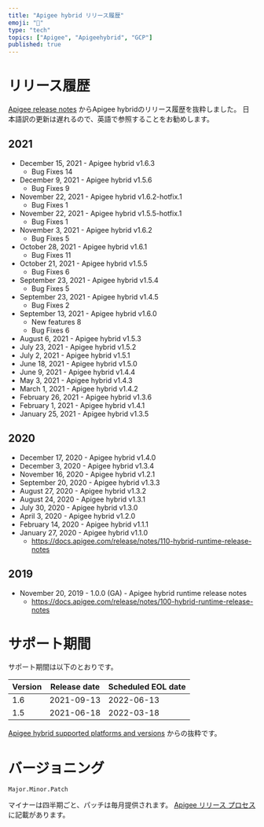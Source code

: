 ```yaml
---
title: "Apigee hybrid リリース履歴"
emoji: "💬"
type: "tech"
topics: ["Apigee", "Apigeehybrid", "GCP"]
published: true
---
```


# リリース履歴

[Apigee release notes](https://cloud.google.com/apigee/docs/release/notes/apigee-release-notes) からApigee hybridのリリース履歴を抜粋しました。
日本語訳の更新は遅れるので、英語で参照することをお勧めします。

## 2021

* December 15, 2021 - Apigee hybrid v1.6.3
  * Bug Fixes 14
* December 9, 2021 - Apigee hybrid v1.5.6
  * Bug Fixes 9
* November 22, 2021 - Apigee hybrid v1.6.2-hotfix.1
  * Bug Fixes 1
* November 22, 2021 - Apigee hybrid v1.5.5-hotfix.1
  * Bug Fixes 1
* November 3, 2021 - Apigee hybrid v1.6.2
  * Bug Fixes 5
* October 28, 2021 - Apigee hybrid v1.6.1
  * Bug Fixes 11
* October 21, 2021 - Apigee hybrid v1.5.5
  * Bug Fixes 6
* September 23, 2021 - Apigee hybrid v1.5.4
  * Bug Fixes 5
* September 23, 2021 - Apigee hybrid v1.4.5
  * Bug Fixes 2
* September 13, 2021  - Apigee hybrid v1.6.0
  * New features 8
  * Bug Fixes 6
* August 6, 2021  - Apigee hybrid v1.5.3
* July 23, 2021  - Apigee hybrid v1.5.2
* July 2, 2021  - Apigee hybrid v1.5.1
* June 18, 2021  - Apigee hybrid v1.5.0
* June 9, 2021  - Apigee hybrid v1.4.4
* May 3, 2021  - Apigee hybrid v1.4.3
* March 1, 2021  - Apigee hybrid v1.4.2
* February 26, 2021  - Apigee hybrid v1.3.6
* February 1, 2021  - Apigee hybrid v1.4.1
* January 25, 2021 - Apigee hybrid v1.3.5

## 2020

* December 17, 2020 - Apigee hybrid v1.4.0
* December 3, 2020 - Apigee hybrid v1.3.4
* November 16, 2020 - Apigee hybrid v1.2.1
* September 20, 2020 - Apigee hybrid v1.3.3
* August 27, 2020 - Apigee hybrid v1.3.2
* August 24, 2020 - Apigee hybrid v1.3.1
* July 30, 2020 - Apigee hybrid v1.3.0
* April 3, 2020 - Apigee hybrid v1.2.0
* February 14, 2020 - Apigee hybrid v1.1.1
* January 27, 2020 - Apigee hybrid v1.1.0
  * https://docs.apigee.com/release/notes/110-hybrid-runtime-release-notes

## 2019

* November 20, 2019 - 1.0.0 (GA) - Apigee hybrid runtime release notes
  * https://docs.apigee.com/release/notes/100-hybrid-runtime-release-notes

# サポート期間

サポート期間は以下のとおりです。

|Version   |Release date |Scheduled EOL date |
|--|--|--|
|1.6   |2021-09-13  |2022-06-13
|1.5   |2021-06-18  |2022-03-18

[Apigee hybrid supported platforms and versions](https://cloud.google.com/apigee/docs/hybrid/supported-platforms) からの抜粋です。

# バージョニング

`Major.Minor.Patch`

マイナーは四半期ごと、パッチは毎月提供されます。
[Apigee リリース プロセス](https://docs.apigee.com/release/apigee-edge-release-process?hl=ja#apigee-hybrid-release-process) に記載があります。

